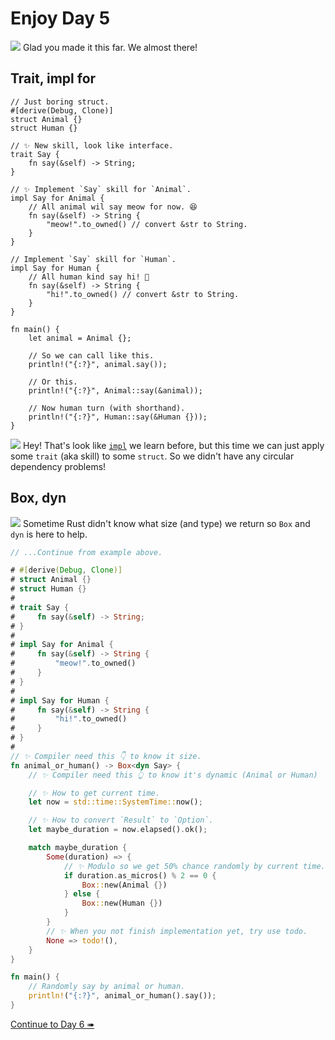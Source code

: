 # Enjoy Day 5

![](/assets/kat.png) Glad you made it this far. We almost there!

## Trait, impl for

```rust,editable
// Just boring struct.
#[derive(Debug, Clone)]
struct Animal {}
struct Human {}

// ✨ New skill, look like interface.
trait Say {
    fn say(&self) -> String;
}

// ✨ Implement `Say` skill for `Animal`.
impl Say for Animal {
    // All animal wil say meow for now. 😆
    fn say(&self) -> String {
        "meow!".to_owned() // convert &str to String.
    }
}

// Implement `Say` skill for `Human`.
impl Say for Human {
    // All human kind say hi! 🤘
    fn say(&self) -> String {
        "hi!".to_owned() // convert &str to String.
    }
}

fn main() {
    let animal = Animal {};

    // So we can call like this.
    println!("{:?}", animal.say());

    // Or this.
    println!("{:?}", Animal::say(&animal));

    // Now human turn (with shorthand).
    println!("{:?}", Human::say(&Human {}));
}
```

![](/assets/duck.png) Hey! That's look like [`impl`](enjoy3.md) we learn before, but this time we can just apply some `trait` (aka skill) to some `struct`. So we didn't have any circular dependency problems!

## Box, dyn

![](/assets/kat.png) Sometime Rust didn't know what size (and type) we return so `Box` and `dyn` is here to help.

```rust
// ...Continue from example above.

# #[derive(Debug, Clone)]
# struct Animal {}
# struct Human {}
#
# trait Say {
#     fn say(&self) -> String;
# }
#
# impl Say for Animal {
#     fn say(&self) -> String {
#         "meow!".to_owned()
#     }
# }
#
# impl Say for Human {
#     fn say(&self) -> String {
#         "hi!".to_owned()
#     }
# }
#
// ✨ Compiler need this 👇 to know it size.
fn animal_or_human() -> Box<dyn Say> {
    // ✨ Compiler need this 👆 to know it's dynamic (Animal or Human)

    // ✨ How to get current time.
    let now = std::time::SystemTime::now();

    // ✨ How to convert `Result` to `Option`.
    let maybe_duration = now.elapsed().ok();

    match maybe_duration {
        Some(duration) => {
            // ✨ Modulo so we get 50% chance randomly by current time.
            if duration.as_micros() % 2 == 0 {
                Box::new(Animal {})
            } else {
                Box::new(Human {})
            }
        }
        // ✨ When you not finish implementation yet, try use todo.
        None => todo!(),
    }
}

fn main() {
    // Randomly say by animal or human.
    println!("{:?}", animal_or_human().say());
}
```

[Continue to Day 6 ➠](./enjoy6.md)
